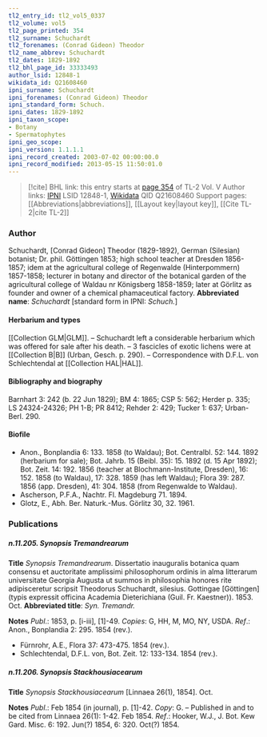 ```yaml
---
tl2_entry_id: tl2_vol5_0337
tl2_volume: vol5
tl2_page_printed: 354
tl2_surname: Schuchardt
tl2_forenames: (Conrad Gideon) Theodor
tl2_name_abbrev: Schuchardt
tl2_dates: 1829-1892
tl2_bhl_page_id: 33333493
author_lsid: 12848-1
wikidata_id: Q21608460
ipni_surname: Schuchardt
ipni_forenames: (Conrad Gideon) Theodor
ipni_standard_form: Schuch.
ipni_dates: 1829-1892
ipni_taxon_scope: 
- Botany
- Spermatophytes
ipni_geo_scope: 
ipni_version: 1.1.1.1
ipni_record_created: 2003-07-02 00:00:00.0
ipni_record_modified: 2013-05-15 11:50:01.0
---
```


> [!cite] BHL link: this entry starts at [page 354](https://www.biodiversitylibrary.org/page/33333493) of TL-2 Vol. V
> Author links: [IPNI](https://www.ipni.org/a/12848-1) LSID 12848-1, [Wikidata](https://www.wikidata.org/wiki/Q21608460) QID Q21608460
> Support pages: [[Abbreviations|abbreviations]], [[Layout key|layout key]], [[Cite TL-2|cite TL-2]]

### Author

Schuchardt, \[Conrad Gideon\] Theodor (1829-1892), German (Silesian) botanist; Dr. phil. Göttingen 1853; high school teacher at Dresden 1856-1857; idem at the agricultural college of Regenwalde (Hinterpommern) 1857-1858; lecturer in botany and director of the botanical garden of the agricultural college of Waldau nr Königsberg 1858-1859; later at Görlitz as founder and owner of a chemical phamaceutical factory. 
**Abbreviated name**: *Schuchardt* \[standard form in IPNI: *Schuch.*\]

#### Herbarium and types

[[Collection GLM|GLM]]. – Schuchardt left a considerable herbarium which was offered for sale after his death. – 3 fascicles of exotic lichens were at [[Collection B|B]] (Urban, Gesch. p. 290). – Correspondence with D.F.L. von Schlechtendal at [[Collection HAL|HAL]].

#### Bibliography and biography

Barnhart 3: 242 (b. 22 Jun 1829); BM 4: 1865; CSP 5: 562; Herder p. 335; LS 24324-24326; PH 1-B; PR 8412; Rehder 2: 429; Tucker 1: 637; Urban-Berl. 290.

#### Biofile

- Anon., Bonplandia 6: 133. 1858 (to Waldau); Bot. Centralbl. 52: 144. 1892 (herbarium for sale); Bot. Jahrb. 15 (Beibl. 35): 15. 1892 (d. 15 Apr 1892); Bot. Zeit. 14: 192. 1856 (teacher at Blochmann-Institute, Dresden), 16: 152. 1858 (to Waldau), 17: 328. 1859 (has left Waldau); Flora 39: 287. 1856 (app. Dresden), 41: 304. 1858 (from Regenwalde to Waldau).
- Ascherson, P.F.A., Nachtr. Fl. Magdeburg 71. 1894.
- Glotz, E., Abh. Ber. Naturk.-Mus. Görlitz 30, 32. 1961.

### Publications

##### n.11.205. Synopsis Tremandrearum

**Title**
*Synopsis Tremandrearum*. Dissertatio inauguralis botanica quam consensu et auctoritate amplissimi philosophorum ordinis in alma litterarum universitate Georgia Augusta ut summos in philosophia honores rite adipisceretur scripsit Theodorus Schuchardt, silesius. Gottingae \[Göttingen\] (typis expressit officina Academia Dieterichiana (Guil. Fr. Kaestner)). 1853. Oct.
**Abbreviated title**: *Syn. Tremandr.*

**Notes**
*Publ*.: 1853, p. \[i-iii\], \[1\]-49. *Copies*: G, HH, M, MO, NY, USDA.
*Ref*.: Anon., Bonplandia 2: 295. 1854 (rev.).
- Fürnrohr, A.E., Flora 37: 473-475. 1854 (rev.).
- Schlechtendal, D.F.L. von, Bot. Zeit. 12: 133-134. 1854 (rev.).

##### n.11.206. Synopsis Stackhousiacearum

**Title**
*Synopsis Stackhousiacearum* \[Linnaea 26(1), 1854\]. Oct.

**Notes**
*Publ*.: Feb 1854 (in journal), p. \[1\]-42. *Copy*: G. – Published in and to be cited from Linnaea 26(1): 1-42. Feb 1854.
*Ref*.: Hooker, W.J., J. Bot. Kew Gard. Misc. 6: 192. Jun(?) 1854, 6: 320. Oct(?) 1854.

